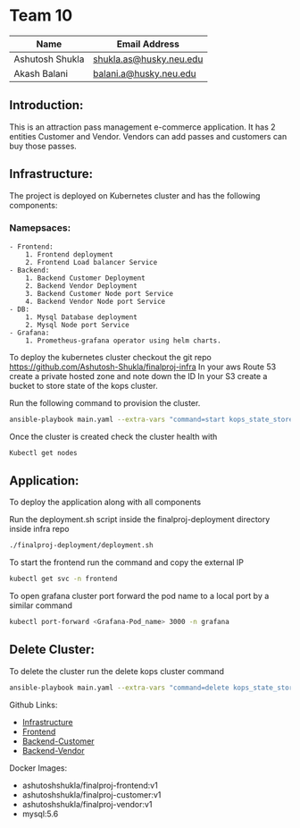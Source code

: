 # Team 10
| Name | Email Address |
| --- | --- |
| Ashutosh Shukla | shukla.as@husky.neu.edu|
| Akash Balani |balani.a@husky.neu.edu |

## Introduction:
This is an attraction pass management e-commerce application. It has 2 entities Customer and Vendor. Vendors can add passes and customers can buy those passes. 

## Infrastructure:
The project is deployed on Kubernetes cluster and has the following components:
### Namepsaces:
	- Frontend:
		1. Frontend deployment
		2. Frontend Load balancer Service
	- Backend:
		1. Backend Customer Deployment
		2. Backend Vendor Deployment
		3. Backend Customer Node port Service 
		4. Backend Vendor Node port Service
	- DB:
		1. Mysql Database deployment
		2. Mysql Node port Service
	- Grafana:
		1. Prometheus-grafana operator using helm charts.

To deploy the kubernetes cluster checkout the git repo https://github.com/Ashutosh-Shukla/finalproj-infra
In your aws Route 53 create a private hosted zone and note down the ID
In your S3 create a bucket to store state of the kops cluster.

Run the following command to provision the cluster.

```sh
ansible-playbook main.yaml --extra-vars "command=start kops_state_store=s3://<Name of state store bucker> cluster_name=cluster.<domain name> dns_zone_id=<PrivateHostedZoneID> ssh_path=<Public Key path>"
```

Once the cluster is created check the cluster health with 

```sh
Kubectl get nodes
```


## Application:
To deploy the application along with all components

Run the deployment.sh script inside the finalproj-deployment directory inside infra repo

```sh
./finalproj-deployment/deployment.sh
```

To start the frontend run  the command and copy the external IP
```sh
kubectl get svc -n frontend
```

To open grafana cluster port forward the pod name to a local port by a similar command

```sh
kubectl port-forward <Grafana-Pod_name> 3000 -n grafana
```

## Delete Cluster:

To delete the cluster run the delete kops cluster command

```sh
ansible-playbook main.yaml --extra-vars "command=delete kops_state_store=s3://<Name of state store bucker> cluster_name=cluster.<domain name> dns_zone_id=<PrivateHostedZoneID> ssh_path=<Public Key path>"
```

Github Links:
- [Infrastructure](https://github.com/Ashutosh-Shukla/finalproj-infra)
- [Frontend](https://github.com/Ashutosh-Shukla/finalproj-frontend)
- [Backend-Customer](https://github.com/Ashutosh-Shukla/finalproj-vendor)
- [Backend-Vendor](https://github.com/Ashutosh-Shukla/finalproj-customer)

Docker Images:
- ashutoshshukla/finalproj-frontend:v1
- ashutoshshukla/finalproj-customer:v1
- ashutoshshukla/finalproj-vendor:v1
- mysql:5.6



